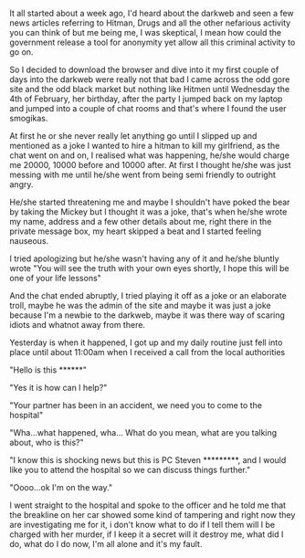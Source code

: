 It all started about a week ago, I'd heard about the darkweb and seen a few news articles referring to Hitman, Drugs and all the other nefarious activity you can think of but me being me, I was skeptical, I mean how could the government release a tool for anonymity yet allow all this criminal activity to go on.

So I decided to download the browser and dive into it my first couple of days into the darkweb were really not that bad I came across the odd gore site and the odd black market but nothing like Hitmen until Wednesday the 4th of February, her birthday, after the party I jumped back on my laptop and jumped into a couple of chat rooms and that's where I found the user smogikas.

At first he or she never really let anything go until I slipped up and mentioned as a joke I wanted to hire a hitman to kill my girlfriend, as the chat went on and on, I realised what was happening, he/she would charge me 20000, 10000 before and 10000 after. At first I thought he/she was just messing with me until he/she went from being semi friendly to outright angry.

He/she started threatening me and maybe I shouldn't have poked the bear by taking the Mickey but I thought it was a joke, that's when he/she wrote my name, address and a few other details about me, right there in the private message box, my heart skipped a beat and I started feeling nauseous.

I tried apologizing but he/she wasn't having any of it and he/she bluntly wrote "You will see the truth with your own eyes shortly, I hope this will be one of your life lessons"

And the chat ended abruptly, I tried playing it off as a joke or an elaborate troll, maybe he was the admin of the site and maybe it was just a joke because I'm a newbie to the darkweb, maybe it was there way of scaring idiots and whatnot away from there.

Yesterday is when it happened, I got up and my daily routine just fell into place until about 11:00am when I received a call from the local authorities

"Hello is this ******"

"Yes it is how can I help?" 

"Your partner has been in an accident, we need you to come to the hospital"

"Wha...what happened, wha... What do you mean, what are you talking about, who is this?"

"I know this is shocking news but this is PC Steven *********, and I would like you to attend the hospital so we can discuss things further."

"Oooo...ok I'm on the way."

I went straight to the hospital and spoke to the officer and he told me that the breakline on her car showed some kind of tampering and right now they are investigating me for it, i don't know what to do if I tell them will I be charged with her murder, if I keep it a secret will it destroy me, what did I do, what do I do now, I'm all alone and it's my fault.